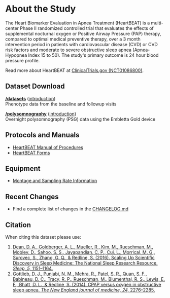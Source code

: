 # About the Study

The Heart Biomarker Evaluation in Apnea Treatment (HeartBEAT) is a multi-center Phase II randomized controlled trial that evaluates the effects of supplemental nocturnal oxygen or Positive Airway Pressure (PAP) therapy, compared to optimal medical preventive therapy, over a 3 month intervention period in patients with cardiovascular disease (CVD) or CVD risk factors and moderate to severe obstructive sleep apnea (Apnea-Hypopnea Index 15 to 50). The study's primary outcome is 24 hour blood pressure profile.

Read more about HeartBEAT at [ClinicalTrials.gov (NCT01086800)](http://clinicaltrials.gov/show/NCT01086800).

## Dataset Download

**[/datasets](:files_path:/datasets)** ([introduction](:pages_path:/dataset-introduction.md)) <br/> Phenotype data from the baseline and followup visits

**[/polysomnography](:files_path:/polysomnography)** ([introduction](:pages_path:/polysomnography-introduction.md))<br/> Overnight polysomnography (PSG) data using the Embletta Gold device

## Protocols and Manuals

- [HeartBEAT Manual of Procedures](:pages_path:/manuals/manuals-toc.md)
- [HeartBEAT Forms](:files_path:/forms)

## Equipment
- [Montage and Sampling Rate Information](:pages_path:/equipment/montage-and-sampling-rate-information.md)

## Recent Changes

- Find a complete list of changes in the [CHANGELOG.md](:pages_path:/CHANGELOG.md)

## Citation

When citing this dataset please use:

1. [Dean, D. A., Goldberger, A. L., Mueller, R., Kim, M., Rueschman, M., Mobley, D., Sahoo, S. S., Jayapandian, C. P., Cui, L., Morrical, M. G., Surovec, S., Zhang, G. Q., & Redline, S. (2016). Scaling Up Scientific Discovery in Sleep Medicine: The National Sleep Research Resource. *Sleep, 5,* 1151–1164.](http://www.ncbi.nlm.nih.gov/pubmed/27070134)
2. [Gottlieb, D. J., Punjabi, N. M., Mehra, R., Patel, S. R., Quan, S. F., Babineau, D. C., Tracy, R. P., Rueschman, M., Blumenthal, R. S., Lewis, E. F., Bhatt, D. L., & Redline, S. (2014). CPAP versus oxygen in obstructive sleep apnea. *The New England journal of medicine, 24,* 2276–2285.](http://www.ncbi.nlm.nih.gov/pubmed/24918372)
